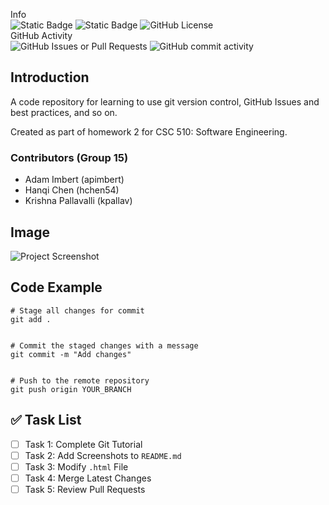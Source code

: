 Info\
![Static Badge](https://img.shields.io/badge/language-python-red)
![Static Badge](https://img.shields.io/badge/platform-windows-blue)
![GitHub License](https://img.shields.io/github/license/csc-510-group-15/git-homework2)\
GitHub Activity\
![GitHub Issues or Pull Requests](https://img.shields.io/github/issues/csc-510-group-15/git-homework2)
![GitHub commit activity](https://img.shields.io/github/commit-activity/t/csc-510-group-15/git-homework2)

## Introduction
A code repository for learning to use git version control, GitHub Issues and best practices, and so on.

Created as part of homework 2 for CSC 510: Software Engineering.
### Contributors (Group 15)
- Adam Imbert (apimbert)
- Hanqi Chen (hchen54) 
- Krishna Pallavalli (kpallav)

## Image
![Project Screenshot](path/to/your/image.png)

## Code Example
```
# Stage all changes for commit
git add .


# Commit the staged changes with a message
git commit -m "Add changes"


# Push to the remote repository
git push origin YOUR_BRANCH
```

## ✅ Task List
- [ ] Task 1: Complete Git Tutorial
- [ ] Task 2: Add Screenshots to `README.md`
- [ ] Task 3: Modify `.html` File
- [ ] Task 4: Merge Latest Changes
- [ ] Task 5: Review Pull Requests
